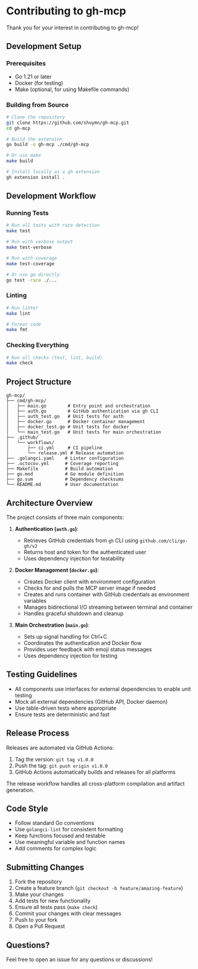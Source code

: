 # Contributing to gh-mcp

Thank you for your interest in contributing to gh-mcp!

## Development Setup

### Prerequisites

- Go 1.21 or later
- Docker (for testing)
- Make (optional, for using Makefile commands)

### Building from Source

```bash
# Clone the repository
git clone https://github.com/shuymn/gh-mcp.git
cd gh-mcp

# Build the extension
go build -o gh-mcp ./cmd/gh-mcp

# Or use make
make build

# Install locally as a gh extension
gh extension install .
```

## Development Workflow

### Running Tests

```bash
# Run all tests with race detection
make test

# Run with verbose output
make test-verbose

# Run with coverage
make test-coverage

# Or use go directly
go test -race ./...
```

### Linting

```bash
# Run linter
make lint

# Format code
make fmt
```

### Checking Everything

```bash
# Run all checks (test, lint, build)
make check
```

## Project Structure

```
gh-mcp/
├── cmd/gh-mcp/
│   ├── main.go        # Entry point and orchestration
│   ├── auth.go        # GitHub authentication via gh CLI
│   ├── auth_test.go   # Unit tests for auth
│   ├── docker.go      # Docker container management
│   ├── docker_test.go # Unit tests for docker
│   └── main_test.go   # Unit tests for main orchestration
├── .github/
│   └── workflows/
│       ├── ci.yml     # CI pipeline
│       └── release.yml # Release automation
├── .golangci.yaml    # Linter configuration
├── .octocov.yml      # Coverage reporting
├── Makefile          # Build automation
├── go.mod            # Go module definition
├── go.sum            # Dependency checksums
└── README.md         # User documentation
```

## Architecture Overview

The project consists of three main components:

1. **Authentication (`auth.go`)**: 
   - Retrieves GitHub credentials from `gh` CLI using `github.com/cli/go-gh/v2`
   - Returns host and token for the authenticated user
   - Uses dependency injection for testability

2. **Docker Management (`docker.go`)**:
   - Creates Docker client with environment configuration
   - Checks for and pulls the MCP server image if needed
   - Creates and runs container with GitHub credentials as environment variables
   - Manages bidirectional I/O streaming between terminal and container
   - Handles graceful shutdown and cleanup

3. **Main Orchestration (`main.go`)**:
   - Sets up signal handling for Ctrl+C
   - Coordinates the authentication and Docker flow
   - Provides user feedback with emoji status messages
   - Uses dependency injection for testing

## Testing Guidelines

- All components use interfaces for external dependencies to enable unit testing
- Mock all external dependencies (GitHub API, Docker daemon)
- Use table-driven tests where appropriate
- Ensure tests are deterministic and fast

## Release Process

Releases are automated via GitHub Actions:

1. Tag the version: `git tag v1.0.0`
2. Push the tag: `git push origin v1.0.0`
3. GitHub Actions automatically builds and releases for all platforms

The release workflow handles all cross-platform compilation and artifact generation.

## Code Style

- Follow standard Go conventions
- Use `golangci-lint` for consistent formatting
- Keep functions focused and testable
- Use meaningful variable and function names
- Add comments for complex logic

## Submitting Changes

1. Fork the repository
2. Create a feature branch (`git checkout -b feature/amazing-feature`)
3. Make your changes
4. Add tests for new functionality
5. Ensure all tests pass (`make check`)
6. Commit your changes with clear messages
7. Push to your fork
8. Open a Pull Request

## Questions?

Feel free to open an issue for any questions or discussions!